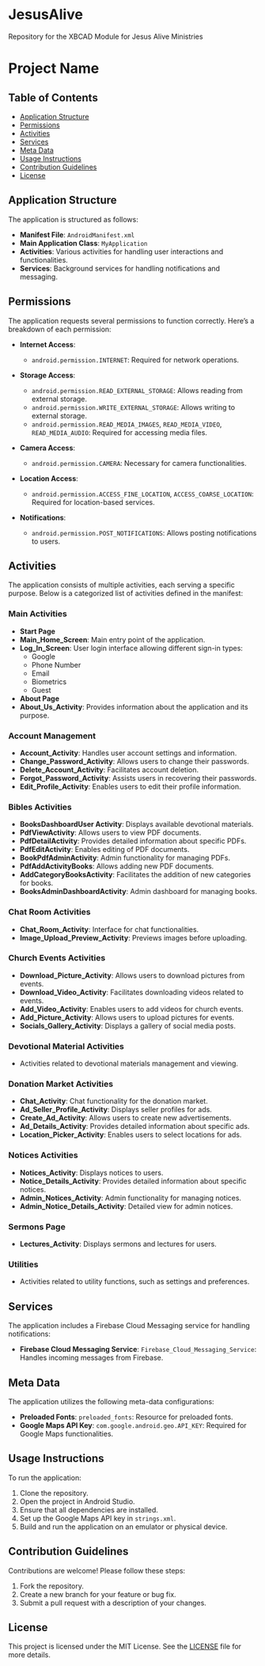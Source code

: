 # JesusAlive
Repository for the XBCAD Module for Jesus Alive Ministries 

# Project Name

## Table of Contents
- [Application Structure](#application-structure)
- [Permissions](#permissions)
- [Activities](#activities)
- [Services](#services)
- [Meta Data](#meta-data)
- [Usage Instructions](#usage-instructions)
- [Contribution Guidelines](#contribution-guidelines)
- [License](#license)

## Application Structure
The application is structured as follows:

- **Manifest File**: `AndroidManifest.xml`
- **Main Application Class**: `MyApplication`
- **Activities**: Various activities for handling user interactions and functionalities.
- **Services**: Background services for handling notifications and messaging.

## Permissions
The application requests several permissions to function correctly. Here’s a breakdown of each permission:

- **Internet Access**:
  - `android.permission.INTERNET`: Required for network operations.
  
- **Storage Access**:
  - `android.permission.READ_EXTERNAL_STORAGE`: Allows reading from external storage.
  - `android.permission.WRITE_EXTERNAL_STORAGE`: Allows writing to external storage.
  - `android.permission.READ_MEDIA_IMAGES`, `READ_MEDIA_VIDEO`, `READ_MEDIA_AUDIO`: Required for accessing media files.
  
- **Camera Access**:
  - `android.permission.CAMERA`: Necessary for camera functionalities.
  
- **Location Access**:
  - `android.permission.ACCESS_FINE_LOCATION`, `ACCESS_COARSE_LOCATION`: Required for location-based services.
  
- **Notifications**:
  - `android.permission.POST_NOTIFICATIONS`: Allows posting notifications to users.

## Activities
The application consists of multiple activities, each serving a specific purpose. Below is a categorized list of activities defined in the manifest:

### Main Activities
- **Start Page**
- **Main_Home_Screen**: Main entry point of the application.
- **Log_In_Screen**: User login interface allowing different sign-in types:
  - Google
  - Phone Number
  - Email
  - Biometrics
  - Guest
- **About Page**
- **About_Us_Activity**: Provides information about the application and its purpose.

### Account Management
- **Account_Activity**: Handles user account settings and information.
- **Change_Password_Activity**: Allows users to change their passwords.
- **Delete_Account_Activity**: Facilitates account deletion.
- **Forgot_Password_Activity**: Assists users in recovering their passwords.
- **Edit_Profile_Activity**: Enables users to edit their profile information.

### Bibles Activities
- **BooksDashboardUser Activity**: Displays available devotional materials.
- **PdfViewActivity**: Allows users to view PDF documents.
- **PdfDetailActivity**: Provides detailed information about specific PDFs.
- **PdfEditActivity**: Enables editing of PDF documents.
- **BookPdfAdminActivity**: Admin functionality for managing PDFs.
- **PdfAddActivityBooks**: Allows adding new PDF documents.
- **AddCategoryBooksActivity**: Facilitates the addition of new categories for books.
- **BooksAdminDashboardActivity**: Admin dashboard for managing books.

### Chat Room Activities
- **Chat_Room_Activity**: Interface for chat functionalities.
- **Image_Upload_Preview_Activity**: Previews images before uploading.

### Church Events Activities
- **Download_Picture_Activity**: Allows users to download pictures from events.
- **Download_Video_Activity**: Facilitates downloading videos related to events.
- **Add_Video_Activity**: Enables users to add videos for church events.
- **Add_Picture_Activity**: Allows users to upload pictures for events.
- **Socials_Gallery_Activity**: Displays a gallery of social media posts.

### Devotional Material Activities
- Activities related to devotional materials management and viewing.

### Donation Market Activities
- **Chat_Activity**: Chat functionality for the donation market.
- **Ad_Seller_Profile_Activity**: Displays seller profiles for ads.
- **Create_Ad_Activity**: Allows users to create new advertisements.
- **Ad_Details_Activity**: Provides detailed information about specific ads.
- **Location_Picker_Activity**: Enables users to select locations for ads.

### Notices Activities
- **Notices_Activity**: Displays notices to users.
- **Notice_Details_Activity**: Provides detailed information about specific notices.
- **Admin_Notices_Activity**: Admin functionality for managing notices.
- **Admin_Notice_Details_Activity**: Detailed view for admin notices.

### Sermons Page
- **Lectures_Activity**: Displays sermons and lectures for users.

### Utilities
- Activities related to utility functions, such as settings and preferences.

## Services
The application includes a Firebase Cloud Messaging service for handling notifications:

- **Firebase Cloud Messaging Service**: `Firebase_Cloud_Messaging_Service`: Handles incoming messages from Firebase.

## Meta Data
The application utilizes the following meta-data configurations:

- **Preloaded Fonts**: `preloaded_fonts`: Resource for preloaded fonts.
- **Google Maps API Key**: `com.google.android.geo.API_KEY`: Required for Google Maps functionalities.

## Usage Instructions
To run the application:

1. Clone the repository.
2. Open the project in Android Studio.
3. Ensure that all dependencies are installed.
4. Set up the Google Maps API key in `strings.xml`.
5. Build and run the application on an emulator or physical device.

## Contribution Guidelines
Contributions are welcome! Please follow these steps:

1. Fork the repository.
2. Create a new branch for your feature or bug fix.
3. Submit a pull request with a description of your changes.

## License
This project is licensed under the MIT License. See the [LICENSE](LICENSE) file for more details.
